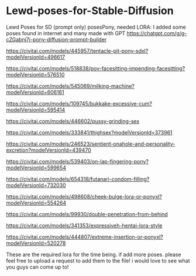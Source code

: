 # Lewd-poses-for-Stable-Diffusion
Lewd Poses for SD (prompt only)
posesPony, needed LORA:
I added some poses found in internet and many made with GPT https://chatgpt.com/g/g-cZGabnj7j-pony-diffusion-prompt-builder

https://civitai.com/models/445957/tentacle-pit-pony-sdxl?modelVersionId=496617

https://civitai.com/models/518838/pov-facesitting-impending-facesitting?modelVersionId=576510

https://civitai.com/models/545069/milking-machine?modelVersionId=606161

https://civitai.com/models/109745/bukkake-excessive-cum?modelVersionId=595414

https://civitai.com/models/446602/pussy-grinding-sex

https://civitai.com/models/333841/thighsex?modelVersionId=373961

https://civitai.com/models/246523/sentient-onahole-and-personality-excretion?modelVersionId=439470

https://civitai.com/models/539403/on-lap-fingering-pony?modelVersionId=599654

https://civitai.com/models/654318/futanari-condom-filling?modelVersionId=732030

https://civitai.com/models/498608/cheek-bulge-lora-or-ponyxl?modelVersionId=554264

https://civitai.com/models/99930/double-penetration-from-behind

https://civitai.com/models/341353/expressiveh-hentai-lora-style

https://civitai.com/models/444807/extreme-insertion-or-ponyxl?modelVersionId=520278

These are the required lora for the time being. if add more poses. please feel free to upload a request to add them to the file! i would love to see what you guys can come up to!


